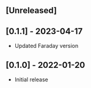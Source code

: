 ## [Unreleased]

## [0.1.1] - 2023-04-17
- Updated Faraday version

## [0.1.0] - 2022-01-20

- Initial release
